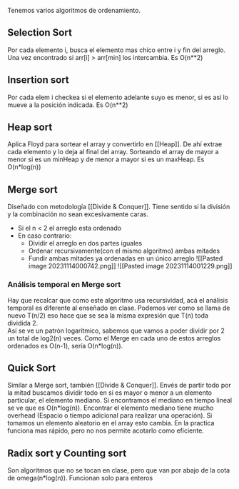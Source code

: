 Tenemos varios algoritmos de ordenamiento. 
## Selection Sort
Por cada elemento i, busca el elemento mas chico entre i y fin del arreglo. Una vez encontrado si arr\[i] > arr\[min] los intercambia. Es O(n\*\*2)
## Insertion sort
Por cada elem i checkea si el elemento adelante suyo es menor, si es así lo mueve a la posición indicada. Es O(n\*\*2)
## Heap sort 
Aplica Floyd para sortear el array y convertirlo en [[Heap]]. De ahí extrae cada elemento y lo deja al final del array. Sorteando el array de mayor a menor si es un minHeap y de menor a mayor si es un maxHeap. Es O(n\*log(n))
## Merge sort
Diseñado con metodología [[Divide & Conquer]]. Tiene sentido si la división y la combinación no sean excesivamente caras.
- Si el n < 2 el arreglo esta ordenado
- En caso contrario:
	- Dividir el arreglo en dos partes iguales
	- Ordenar recursivamente(con el mismo algoritmo) ambas mitades
	- Fundir ambas mitades ya ordenadas en un único arreglo
![[Pasted image 20231114000742.png]]
![[Pasted image 20231114001229.png]]
### Análisis temporal en Merge sort
Hay que recalcar que como este algoritmo usa recursividad, acá el análisis temporal es diferente al enseñado en clase. Podemos ver como se llama de nuevo T(n/2) eso hace que se sea la misma expresión que T(n) toda dividida 2.  
Así se ve un patrón logarítmico, sabemos que vamos a poder dividir por 2 un total de log2(n) veces. Como el Merge en cada uno de estos arreglos ordenados es O(n-1), sería O(n\*log(n)). 

## Quick Sort
Similar a Merge sort, también [[Divide & Conquer]]. Envés de partir todo por la mitad buscamos dividir todo en si es mayor o menor a un elemento particular, el elemento mediano. Si encontramos el mediano en tiempo lineal se ve que es O(n\*log(n)). 
Encontrar el elemento mediano tiene mucho overhead (Espacio o tiempo adicional para realizar una operación). Si tomamos un elemento aleatorio en el array esto cambia. En la practica funciona mas rápido, pero no nos permite acotarlo como eficiente.

## Radix sort y Counting sort
Son algoritmos que no se tocan en clase, pero que van por abajo de la cota de omega(n\*log(n)). Funcionan solo para enteros